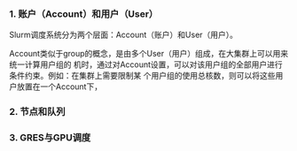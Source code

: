### 1. 账户（Account）和用户（User）

Slurm调度系统分为两个层面：Account（账户）和User（用户）。

Account类似于group的概念，是由多个User（用户）组成，在大集群上可以用来统一计算用户组的
机时，通过对Account设置，可以对该用户组的全部用户进行条件约束。例如：在集群上需要限制某
个用户组的使用总核数，则可以将这些用户放置在一个Account下，

### 2. 节点和队列


### 3. GRES与GPU调度
